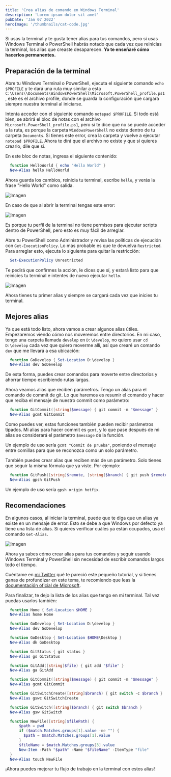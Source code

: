 ```yaml
---
title: 'Crea alias de comando en Windows Terminal'
description: 'Lorem ipsum dolor sit amet'
pubDate: 'Jan 07 2022'
heroImage: '/thumbnails/cat-code.jpg'
---
```


Si usas la terminal y te gusta tener alias para tus comandos, pero si usas Windows Terminal o PowerShell habrás notado que cada vez que reinicias la terminal, los alias que creaste desaparecen. **Yo te enseñaré cómo hacerlos permanentes.**

Preparación de la terminal
--------------------------

Abre tu Windows Terminal o PowerShell, ejecuta el siguiente comando `echo $PROFILE` y te dará una ruta muy similar a esta `C:\Users\\Documents\WindowsPowerShell\Microsoft.PowerShell_profile.ps1`, este es el archivo profile, donde se guarda la configuración que cargará siempre nuestra terminal al iniciarse.

Intenta acceder con el siguiente comando `notepad $PROFILE`. Si todo está bien, se abrirá el bloc de notas con el archivo `Microsoft.PowerShell_profile.ps1`, pero si te dice que no se puede acceder a la ruta, es porque la carpeta `WindowsPowerShell` no existe dentro de tu carpeta `Documents`. Si tienes este error, crea la carpeta y vuelve a ejecutar `notepad $PROFILE`. Ahora te dirá que el archivo no existe y que si quieres crearlo, dile que sí.

En este bloc de notas, ingresa el siguiente contenido:

```powershell
  function HelloWorld { echo "Hello World" }
  New-Alias hello HelloWorld
``` 

Ahora guarda los cambios, reinicia tu terminal, escribe `hello`, y verás la frase "Hello World" como salida.

![Imagen](https://luisliradev.azureedge.net/blog/2022/1/7612_Screenshot_7.png)

En caso de que al abrir la terminal tengas este error:

![Imagen](https://luisliradev.azureedge.net/blog/2022/1/7614_7d5c89f7-f883-4acb-ac76-28b4fec6d1c9.jpg)

Es porque tu perfil de la terminal no tiene permisos para ejecutar scripts dentro de PowerShell, pero esto es muy fácil de arreglar.

Abre tu PowerShell como Administrador y revisa las políticas de ejecución con `Get-ExecutionPolicy`. Lo más probable es que te devuelva `Restricted`. Para arreglar esto, ejecuta lo siguiente para quitar la restricción:

```powershell
  Set-ExecutionPolicy Unrestricted
```
    

Te pedirá que confirmes la acción, le dices que sí, y estará listo para que reinicies tu terminal e intentes de nuevo ejecutar `hello`.

![Imagen](https://luisliradev.azureedge.net/blog/2022/1/7617_3925d72c-464e-439e-85cb-33d436946146.jpg)

Ahora tienes tu primer alias y siempre se cargará cada vez que inicies tu terminal.

Mejores alias
-------------

Ya que está todo listo, ahora vamos a crear algunos alias útiles. Empezaremos viendo cómo nos moveremos entre directorios. En mi caso, tengo una carpeta llamada `develop` en `D:\develop`, no quiero usar `cd D:\develop` cada vez que quiero moverme allí, así que crearé un comando `dev` que me llevará a esa ubicación:

```powershell
  function GoDevelop { Set-Location D:\develop }
  New-Alias dev GoDevelop
```

De esta forma, puedes crear comandos para moverte entre directorios y ahorrar tiempo escribiendo rutas largas.

Ahora veamos alias que reciben parámetros. Tengo un alias para el comando de commit de git. Lo que haremos es resumir el comando y hacer que reciba el mensaje de nuestro commit como parámetro:

```powershell
  function GitCommit([string]$message) { git commit -m "$message" }
  New-Alias gcmt GitCommit
```

Como puedes ver, estas funciones también pueden recibir parámetros tipados. Mi alias para hacer commit es `gcmt`, y lo que pase después de mi alias se considerará el parámetro `$message` de la función.

Un ejemplo de uso sería `gcmt "Commit de prueba"`, poniendo el mensaje entre comillas para que se reconozca como un solo parámetro.

También puedes crear alias que reciben más de un parámetro. Solo tienes que seguir la misma fórmula que ya viste. Por ejemplo:

```powershell
  function GitPush([string]$remote, [string]$branch) { git push $remote $branch }
  New-Alias gpsh GitPush
``` 

Un ejemplo de uso sería `gpsh origin hotfix`.

Recomendaciones
---------------

En algunos casos, al iniciar la terminal, puede que te diga que un alias ya existe en un mensaje de error. Esto se debe a que Windows por defecto ya tiene una lista de alias. Si quieres verificar cuáles ya están ocupados, usa el comando `Get-Alias`.

![Imagen](https://luisliradev.azureedge.net/blog/2022/1/7644_Screenshot_12.png)

Ahora ya sabes cómo crear alias para tus comandos y seguir usando Windows Terminal y PowerShell sin necesidad de escribir comandos largos todo el tiempo.

Cuéntame en [mi Twitter](https://twitter.com/Luis_LiraC) qué te pareció este pequeño tutorial, y si tienes ganas de profundizar en este tema, te recomiendo que leas la [documentación oficial de Microsoft](https://docs.microsoft.com/en-us/powershell/module/microsoft.powershell.utility/?view=powershell-7.2).

Para finalizar, te dejo la lista de los alias que tengo en mi terminal. Tal vez puedas usarlos también:

```powershell
  function Home { Set-Location $HOME }
  New-Alias home Home

  function GoDevelop { Set-Location D:\develop }
  New-Alias dev GoDevelop

  function GoDesktop { Set-Location $HOME\Desktop }
  New-Alias dk GoDesktop

  function GitStatus { git status }
  New-Alias gs GitStatus

  function GitAdd([string]$file) { git add "$file" }
  New-Alias ga GitAdd

  function GitCommit([string]$message) { git commit -m "$message" }
  New-Alias gcmt GitCommit

  function GitSwitchCreate([string]$branch) { git switch -c $branch }
  New-Alias gswc GitSwitchCreate

  function GitSwitch([string]$branch) { git switch $branch }
  New-Alias gsw GitSwitch

  function NewFile([string]$filePath) { 
      $path = pwd
      if ($match.Matches.groups[1].value -ne "") {
        $path = $match.Matches.groups[1].value
      }
      $fileName = $match.Matches.groups[3].value
      New-Item -Path "$path" -Name "$fileName" -ItemType "file"
  }
  New-Alias touch NewFile
```    

¡Ahora puedes mejorar tu flujo de trabajo en la terminal con estos alias!
